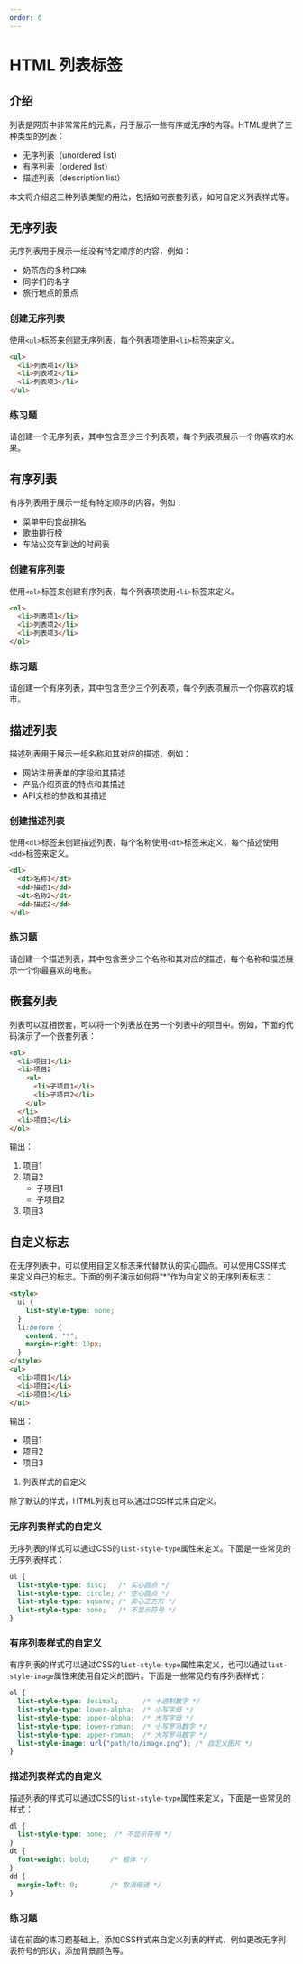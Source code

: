 ```yaml
---
order: 6
---
```


# HTML 列表标签

## 介绍

列表是网页中非常常用的元素，用于展示一些有序或无序的内容。HTML提供了三种类型的列表：

- 无序列表（unordered list）
- 有序列表（ordered list）
- 描述列表（description list）

本文将介绍这三种列表类型的用法，包括如何嵌套列表，如何自定义列表样式等。

## 无序列表

无序列表用于展示一组没有特定顺序的内容，例如：

- 奶茶店的多种口味
- 同学们的名字
- 旅行地点的景点

### 创建无序列表

使用`<ul>`标签来创建无序列表，每个列表项使用`<li>`标签来定义。

```html
<ul>
  <li>列表项1</li>
  <li>列表项2</li>
  <li>列表项3</li>
</ul>
```

### 练习题

请创建一个无序列表，其中包含至少三个列表项，每个列表项展示一个你喜欢的水果。

## 有序列表

有序列表用于展示一组有特定顺序的内容，例如：

- 菜单中的食品排名
- 歌曲排行榜
- 车站公交车到达的时间表

### 创建有序列表

使用`<ol>`标签来创建有序列表，每个列表项使用`<li>`标签来定义。

```html
<ol>
  <li>列表项1</li>
  <li>列表项2</li>
  <li>列表项3</li>
</ol>
```

### 练习题

请创建一个有序列表，其中包含至少三个列表项，每个列表项展示一个你喜欢的城市。

## 描述列表

描述列表用于展示一组名称和其对应的描述，例如：

- 网站注册表单的字段和其描述
- 产品介绍页面的特点和其描述
- API文档的参数和其描述

### 创建描述列表

使用`<dl>`标签来创建描述列表，每个名称使用`<dt>`标签来定义，每个描述使用`<dd>`标签来定义。

```html
<dl>
  <dt>名称1</dt>
  <dd>描述1</dd>
  <dt>名称2</dt>
  <dd>描述2</dd>
</dl>
```

### 练习题

请创建一个描述列表，其中包含至少三个名称和其对应的描述，每个名称和描述展示一个你最喜欢的电影。



## 嵌套列表

列表可以互相嵌套，可以将一个列表放在另一个列表中的项目中。例如，下面的代码演示了一个嵌套列表：

```html
<ol>
  <li>项目1</li>
  <li>项目2
    <ul>
      <li>子项目1</li>
      <li>子项目2</li>
    </ul>
  </li>
  <li>项目3</li>
</ol>
```

输出：

1. 项目1
2. 项目2
    - 子项目1
    - 子项目2
3. 项目3

## 自定义标志

在无序列表中，可以使用自定义标志来代替默认的实心圆点。可以使用CSS样式来定义自己的标志。下面的例子演示如何将“*”作为自定义的无序列表标志：

```html
<style>
  ul {
    list-style-type: none;
  }
  li:before {
    content: "*";
    margin-right: 10px;
  }
</style>
<ul>
  <li>项目1</li>
  <li>项目2</li>
  <li>项目3</li>
</ul>
```

输出：

- 项目1
- 项目2
- 项目3

1. 列表样式的自定义

除了默认的样式，HTML列表也可以通过CSS样式来自定义。

### 无序列表样式的自定义

无序列表的样式可以通过CSS的`list-style-type`属性来定义。下面是一些常见的无序列表样式：

```css
ul {
  list-style-type: disc;   /* 实心圆点 */
  list-style-type: circle; /* 空心圆点 */
  list-style-type: square; /* 实心正方形 */
  list-style-type: none;   /* 不显示符号 */
}
```

### 有序列表样式的自定义

有序列表的样式可以通过CSS的`list-style-type`属性来定义，也可以通过`list-style-image`属性来使用自定义的图片。下面是一些常见的有序列表样式：

```css
ol {
  list-style-type: decimal;      /* 十进制数字 */
  list-style-type: lower-alpha;  /* 小写字母 */
  list-style-type: upper-alpha;  /* 大写字母 */
  list-style-type: lower-roman;  /* 小写罗马数字 */
  list-style-type: upper-roman;  /* 大写罗马数字 */
  list-style-image: url("path/to/image.png"); /* 自定义图片 */
}
```

### 描述列表样式的自定义

描述列表的样式可以通过CSS的`list-style-type`属性来定义，下面是一些常见的样式：

```css
dl {
  list-style-type: none;  /* 不显示符号 */
}
dt {
  font-weight: bold;     /* 粗体 */
}
dd {
  margin-left: 0;        /* 取消缩进 */
}
```

### 练习题

请在前面的练习题基础上，添加CSS样式来自定义列表的样式，例如更改无序列表符号的形状，添加背景颜色等。
